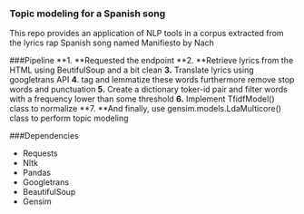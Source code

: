 ### Topic modeling for a Spanish song

This repo provides an application of NLP tools in a corpus extracted from the lyrics rap Spanish song named Manifiesto by Nach

###Pipeline
**1. **Requested the endpoint
**2. **Retrieve lyrics from the HTML using BeutifulSoup and a bit clean
**3.** Translate lyrics using googletrans API
**4**. tag and lemmatize these words furthermore remove stop words and punctuation
**5.** Create a dictionary toker-id pair and filter words with a frequency lower than some threshold
**6.** Implement TfidfModel() class to normalize 
**7. **And finally, use gensim.models.LdaMulticore() class to perform topic modeling

###Dependencies
- Requests
- Nltk
- Pandas
- Googletrans
- BeautifulSoup
- Gensim
